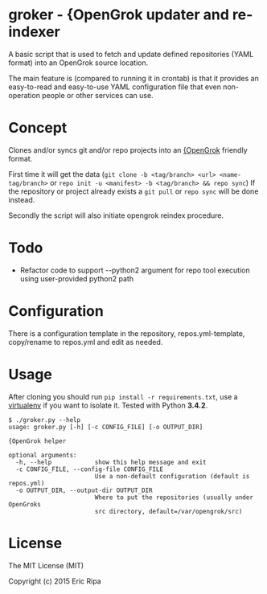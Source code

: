 # groker - {OpenGrok updater and re-indexer

A basic script that is used to fetch and update defined repositories (YAML format) into an OpenGrok source location.

The main feature is (compared to running it in crontab) is that it provides an easy-to-read and easy-to-use YAML configuration file that even non-operation people or other services can use.

# Concept

Clones and/or syncs git and/or repo projects into an [{OpenGrok](http://opengrok.github.io/OpenGrok/) friendly format.

First time it will get the data (`git clone -b <tag/branch> <url> <name-tag/branch>` or `repo init -u <manifest> -b <tag/branch> && repo sync`) If the repository or project already exists a `git pull` or `repo sync` will be done instead.

Secondly the script will also initiate opengrok reindex procedure.

# Todo

  - Refactor code to support --python2 argument for repo tool execution using user-provided python2 path

# Configuration

There is a configuration template in the repository, repos.yml-template, copy/rename to repos.yml and edit as needed.

# Usage

After cloning you should run `pip install -r requirements.txt`, use a [virtualenv](http://docs.python-guide.org/en/latest/dev/virtualenvs/) if you want to isolate it. Tested with Python **3.4.2**.

    $ ./groker.py --help
    usage: groker.py [-h] [-c CONFIG_FILE] [-o OUTPUT_DIR]

    {OpenGrok helper

    optional arguments:
      -h, --help            show this help message and exit
      -c CONFIG_FILE, --config-file CONFIG_FILE
                            Use a non-default configuration (default is repos.yml)
      -o OUTPUT_DIR, --output-dir OUTPUT_DIR
                            Where to put the repositories (usually under OpenGroks
                            src directory, default=/var/opengrok/src)
# License

The MIT License (MIT)

Copyright (c) 2015 Eric Ripa
